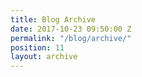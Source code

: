 ```yaml
---
title: Blog Archive
date: 2017-10-23 09:50:00 Z
permalink: "/blog/archive/"
position: 11
layout: archive
---
```


